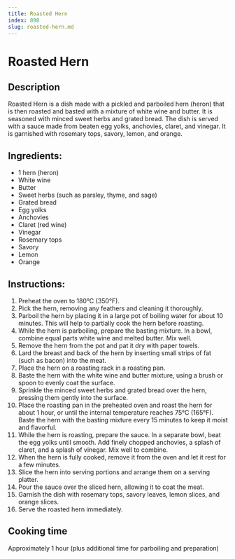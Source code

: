 ```yaml
---
title: Roasted Hern
index: 898
slug: roasted-hern.md
---
```


# Roasted Hern

## Description
Roasted Hern is a dish made with a pickled and parboiled hern (heron) that is then roasted and basted with a mixture of white wine and butter. It is seasoned with minced sweet herbs and grated bread. The dish is served with a sauce made from beaten egg yolks, anchovies, claret, and vinegar. It is garnished with rosemary tops, savory, lemon, and orange.

## Ingredients:
- 1 hern (heron)
- White wine
- Butter
- Sweet herbs (such as parsley, thyme, and sage)
- Grated bread
- Egg yolks
- Anchovies
- Claret (red wine)
- Vinegar
- Rosemary tops
- Savory
- Lemon
- Orange

## Instructions:
1. Preheat the oven to 180°C (350°F).
2. Pick the hern, removing any feathers and cleaning it thoroughly.
3. Parboil the hern by placing it in a large pot of boiling water for about 10 minutes. This will help to partially cook the hern before roasting.
4. While the hern is parboiling, prepare the basting mixture. In a bowl, combine equal parts white wine and melted butter. Mix well.
5. Remove the hern from the pot and pat it dry with paper towels.
6. Lard the breast and back of the hern by inserting small strips of fat (such as bacon) into the meat.
7. Place the hern on a roasting rack in a roasting pan.
8. Baste the hern with the white wine and butter mixture, using a brush or spoon to evenly coat the surface.
9. Sprinkle the minced sweet herbs and grated bread over the hern, pressing them gently into the surface.
10. Place the roasting pan in the preheated oven and roast the hern for about 1 hour, or until the internal temperature reaches 75°C (165°F). Baste the hern with the basting mixture every 15 minutes to keep it moist and flavorful.
11. While the hern is roasting, prepare the sauce. In a separate bowl, beat the egg yolks until smooth. Add finely chopped anchovies, a splash of claret, and a splash of vinegar. Mix well to combine.
12. When the hern is fully cooked, remove it from the oven and let it rest for a few minutes.
13. Slice the hern into serving portions and arrange them on a serving platter.
14. Pour the sauce over the sliced hern, allowing it to coat the meat.
15. Garnish the dish with rosemary tops, savory leaves, lemon slices, and orange slices.
16. Serve the roasted hern immediately.

## Cooking time
Approximately 1 hour (plus additional time for parboiling and preparation)
